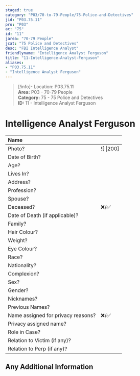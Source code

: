 ```yaml
---  
staged: true  
category: "P03/70-to-79-People/75-Police-and-Detectives"  
jid: "P03.75.11"  
pro: "P03"  
ac: "75"  
id: "11"  
jarea: "70-79 People"  
jcat: "75 Police and Detectives"  
desc: "FBI Intelligence Analyst"  
friendlyname: "Intelligence Analyst Ferguson"  
title: "11-Intelligence-Analyst-Ferguson"  
aliases:   
- "P03.75.11"  
- "Intelligence Analyst Ferguson"  
---  
```

>[!info]- Location: P03.75.11  
>**Area:** P03 - 70-79 People  
>**Category:** 75 - 75 Police and Detectives  
>**ID:** 11 - Intelligence Analyst Ferguson  
  
# Intelligence Analyst Ferguson  
  
| Name                               |            |  
|:---------------------------------- |:---------- |  
| Photo?                             | ![  \|200] |  
| Date of Birth?                     |            |  
| Age?                               |            |  
| Lives In?                          |            |  
| Address?                           |            |  
| Profession?                        |            |  
| Spouse?                            |            |  
| Deceased?                          | ❌/✅      |  
| Date of Death (if applicable)?     |            |  
| Family?                            |            |  
| Hair Colour?                       |            |  
| Weight?                            |            |  
| Eye Colour?                        |            |  
| Race?                              |            |  
| Nationality?                       |            |  
| Complexion?                        |            |  
| Sex?                               |            |  
| Gender?                                   |            |  
| Nicknames?                         |            |  
| Previous Names?                    |            |  
| Name assigned for privacy reasons? | ❌/✅      |  
| Privacy assigned name?             |            |  
| Role in Case?                      |            |  
| Relation to Victim (if any)?       |            |  
| Relation to Perp (if any)?         |            |  
  
## Any Additional Information